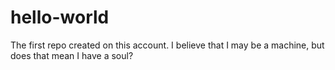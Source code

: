 # hello-world
The first repo created on this account.
I believe that I may be a machine, but does that mean I have a soul?
